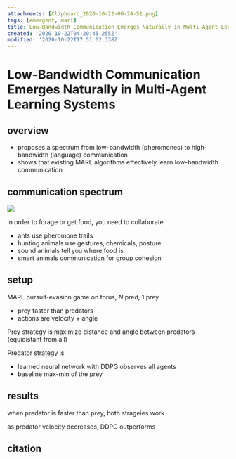 ```yaml
---
attachments: [Clipboard_2020-10-22-00-24-51.png]
tags: [emergent, marl]
title: Low-Bandwidth Communication Emerges Naturally in Multi-Agent Learning Systems
created: '2020-10-22T04:20:45.255Z'
modified: '2020-10-22T17:51:02.338Z'
---
```


# Low-Bandwidth Communication Emerges Naturally in Multi-Agent Learning Systems

## overview

- proposes a spectrum from low-bandwidth (pheromones) to high-bandwidth (language) communication
- shows that existing MARL algorithms effectively learn low-bandwidth communication

## communication spectrum

![](@attachment/Clipboard_2020-10-22-00-24-51.png)

in order to forage or get food, you need to collaborate
- ants use pheromone trails
- hunting animals use gestures, chemicals, posture
- sound animals tell you where food is
- smart animals communication for group cohesion

## setup

MARL pursuit-evasion game on torus, $N$ pred, 1 prey
- prey faster than predators
- actions are velocity + angle

Prey strategy is maximize distance and angle between predators (equidistant from all)

Predator strategy is 
- learned neural network with DDPG observes all agents
- baseline max-min of the prey

## results

when predator is faster than prey, both strageies work

as predator velocity decreases, DDPG outperforms 


## citation

